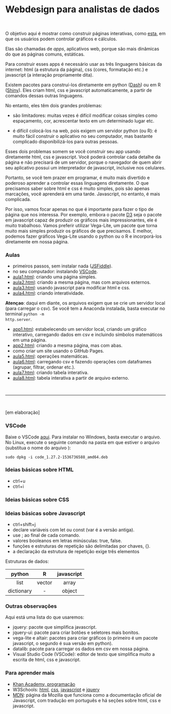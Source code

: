 # Webdesign para analistas de dados

<br>

O objetivo aqui é mostrar como construir páginas interativas, como [esta](https://lincolnfrias.github.io/webdesign/app2.html), em que os usuários podem controlar gráficos e cálculos.   

Elas são chamadas de *apps*, aplicativos web, porque são mais dinâmicas do que as páginas comuns, estáticas.   

Para construir esses apps é necessário usar as três linguagens básicas da internet: html (a estrutura da página), css (cores, formatação etc.) e javascript (a interação propriamente dita).   

Existem pacotes para construí-los diretamente em python ([Dash](https://plot.ly/products/dash/)) ou em R ([Shiny](http://www.shinyapps.io/)). Eles criam html, css e javascript automaticamente, a partir de comandos dessas outras linguagens.   

No entanto, eles têm dois grandes problemas: 

- são limitadores: muitas vezes é difícil modificar coisas simples como espaçamento, cor, acrescentar texto em um determinado lugar etc.

- é difícil colocá-los na web, pois exigem um servidor python (ou R): é muito fácil construir o aplicativo no seu computador, mas bastante complicado disponibilizá-los para outras pessoas.

Esses dois problemas somem se você construir seu app usando diretamente html, css e javascript. Você poderá controlar cada detalhe da página e não precisará de um servidor, porque o navegador de quem abrir seu aplicativo possui um interpretador de javascript, inclusive nos celulares. 

Portanto, se você tem prazer em programar, é muito mais divertido e poderoso aprender a controlar essas linguagens diretamente. O que precisamos saber sobre html e css é muito simples, pois são apenas marcações, você aprenderá em uma tarde. Javascript, no entanto, é mais complicada. 

Por isso, vamos focar apenas no que é importante para fazer o tipo de página que nos interessa. Por exemplo, embora o pacote [D3](https://d3js.org/) seja o pacote em javascript capaz de produzir os gráficos mais impressionantes, ele é muito trabalhoso. Vamos preferir utilizar Vega-Lite, um pacote que torna muito mais simples produzir os gráficos de que precisamos. E melhor, podemos fazer gráficos Vega-Lite usando o python ou o R e incorporá-los diretamente em nossa página.


### Aulas

- primeiros passos, sem instalar nada ([JSFiddle](http://jsfiddle.net)).
- no seu computador: instalando [VSCode](#vscode).
- [aula1.html](https://lincolnfrias.github.io/webdesign/aula1.html): criando uma página simples. 
- [aula2.html](https://lincolnfrias.github.io/webdesign/aula2.html): criando a mesma página, mas com arquivos externos.
- [aula3.html](https://lincolnfrias.github.io/webdesign/aula3.html): usando javascript para modificar html e css.
- [aula4.html](https://lincolnfrias.github.io/webdesign/aula4.html): criando interatividade.   

**Atençao**: daqui em diante, os arquivos exigem que se crie um servidor local (para carregar o csv). Se você tem a Anaconda instalada, basta executar no terminal <code>python -m http.server</code>.   

- [app1.html](https://lincolnfrias.github.io/webdesign/app1.html): estabelecendo um servidor local, criando um gráfico interativo, carregando dados em csv e incluindo símbolos matemáticos em uma página.
- [app2.html](https://lincolnfrias.github.io/webdesign/app2.html): criando a mesma página, mas com abas. 
- como criar um site usando o GitHub Pages.
- [aula5.html](https://lincolnfrias.github.io/webdesign/aula5.html): operações matemáticas.
- [aula6.html](https://lincolnfrias.github.io/webdesign/aula6.html): carregando csv e fazendo operações com dataframes (agrupar, filtrar, ordenar etc.).
- [aula7.html](https://lincolnfrias.github.io/webdesign/aula7.html): criando tabela interativa.
- [aula8.html](https://lincolnfrias.github.io/webdesign/aula8.html): tabela interativa a partir de arquivo externo.

<br>

---- 
<br>

[em elaboração]

### VSCode <a name='vscode'></a>

Baixe o VSCode [aqui](https://code.visualstudio.com/). 
Para instalar no Windows, basta executar o arquivo. 
No Linux, execute o seguinte comando na pasta em que estiver o arquivo (substitua o nome do arquivo ):

```
sudo dpkg -i code_1.27.2-1536736588_amd64.deb
```

### Ideias básicas sobre HTML
- ctrl+u
- ctrl+i
### Ideias básicas sobre CSS

### Ideias básicas sobre Javascript
- ctrl+shift+j
- declare variáveis com let ou const (var é a versão antiga).
- use ; ao final de cada comando.
- valores booleanos em letras minúsculas: true, false.
- funções e estruturas de repetição são delimitadas por chaves, {}. 
- a declaração da estrutura de repetição exige três elementos

Estruturas de dados:

| python     | R      | javascript |
|:----------:|:------:|:----------:|
|list        | vector | array      |
| dictionary | -      | object     |

### Outras observações

Aqui está uma lista do que usaremos:

- jquery: pacote que simplifica javascript.
- jquery-ui: pacote para criar botões e seletores mais bonitos.
- vega-lite e altair: pacotes para criar gráficos (o primeiro é um pacote javascript, o segundo é sua versão em python).  
- datalib: pacote para carregar os dados em csv em nossa página.
- Visual Studio Code (VSCode): editor de texto que simplifica muito a escrita de html, css e javascript.


### Para aprender mais

- [Khan Academy, programação](https://www.khanacademy.org/computing/computer-programming)
- W3Schools: [html](https://www.w3schools.com/html), [css](https://www.w3schools.com/css), [javascript](https://www.w3schools.com/js) e [jquery](https://www.w3schools.com/jquery)
- [MDN](https://developer.mozilla.org/en-US/docs/Learn/Getting_started_with_the_web): página da Mozilla que funciona como a documentação oficial de Javascript, com tradução em português e há seções sobre html, css e javascript.